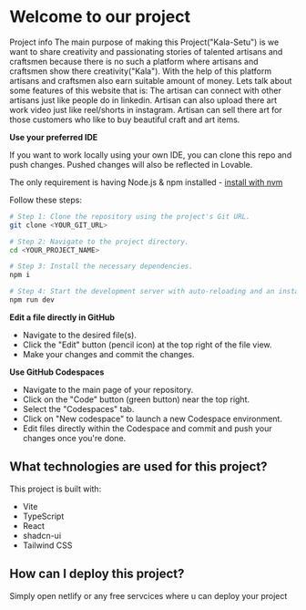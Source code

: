# Welcome to our project
Project info
The main purpose of making this Project("Kala-Setu") is we want to share creativity and passionating stories of talented artisans and craftsmen because there is no such a platform where artisans and craftsmen show there creativity("Kala"). With the help of this platform artisans and craftsmen also earn suitable amount of money. Lets talk about some features of this website that is: 
The artisan can connect with other artisans just like people do in linkedin.
Artisan can also upload there art work video just like reel/shorts in instagram.
Artisan can sell there art for those customers who like to buy beautiful craft and art items.

**Use your preferred IDE**

If you want to work locally using your own IDE, you can clone this repo and push changes. Pushed changes will also be reflected in Lovable.

The only requirement is having Node.js & npm installed - [install with nvm](https://github.com/nvm-sh/nvm#installing-and-updating)

Follow these steps:

```sh
# Step 1: Clone the repository using the project's Git URL.
git clone <YOUR_GIT_URL>

# Step 2: Navigate to the project directory.
cd <YOUR_PROJECT_NAME>

# Step 3: Install the necessary dependencies.
npm i

# Step 4: Start the development server with auto-reloading and an instant preview.
npm run dev
```

**Edit a file directly in GitHub**

- Navigate to the desired file(s).
- Click the "Edit" button (pencil icon) at the top right of the file view.
- Make your changes and commit the changes.

**Use GitHub Codespaces**

- Navigate to the main page of your repository.
- Click on the "Code" button (green button) near the top right.
- Select the "Codespaces" tab.
- Click on "New codespace" to launch a new Codespace environment.
- Edit files directly within the Codespace and commit and push your changes once you're done.

## What technologies are used for this project?

This project is built with:

- Vite
- TypeScript
- React
- shadcn-ui
- Tailwind CSS

## How can I deploy this project?

Simply open netlify or any free servcices where u can deploy your project





